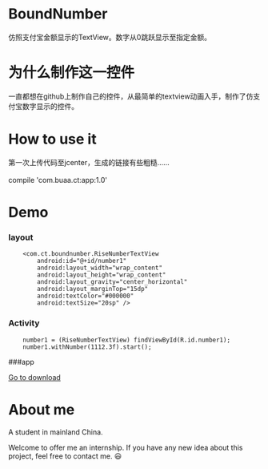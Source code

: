 # BoundNumber
仿照支付宝金额显示的TextView。数字从0跳跃显示至指定金额。

# 为什么制作这一控件
一直都想在github上制作自己的控件，从最简单的textview动画入手，制作了仿支付宝数字显示的控件。

# How to use it
第一次上传代码至jcenter，生成的链接有些粗糙……<br />  
compile 'com.buaa.ct:app:1.0'

# Demo
### layout
        <com.ct.boundnumber.RiseNumberTextView 
            android:id="@+id/number1"
            android:layout_width="wrap_content"
            android:layout_height="wrap_content"
            android:layout_gravity="center_horizontal"
            android:layout_marginTop="15dp"
            android:textColor="#000000"
            android:textSize="20sp" />
### Activity
        number1 = (RiseNumberTextView) findViewById(R.id.number1);
        number1.withNumber(1112.3f).start();

###app

[Go to download](http://nj02all01.baidupcs.com/file/cb73e3d39ebc0c16ca7d509767f17311?bkt=p2-nj02-416&fid=789692256-250528-419161849448989&time=1440492041&sign=FDTAXGERLBH-DCb740ccc5511e5e8fedcff06b081203-Tz2wC9Yj7YTHFfK0nYcOktDpGfk%3D&to=nj2hb&fm=Nan,B,U,nc&sta_dx=1&sta_cs=0&sta_ft=apk&sta_ct=0&fm2=Nanjing02,B,U,nc&newver=1&newfm=1&secfm=1&flow_ver=3&pkey=1400cb73e3d39ebc0c16ca7d509767f1731136edd67e00000010c142&sl=74973263&expires=8h&rt=pr&r=639441010&mlogid=3245445950&vuk=789692256&vbdid=2485537476&fin=boundnumber.apk&fn=boundnumber.apk&slt=pm&uta=0&rtype=1&iv=0&isw=0)<br />  

# About me

A student in mainland China.

Welcome to offer me an internship. If you have any new idea about this project, feel free to contact me. :smiley:
